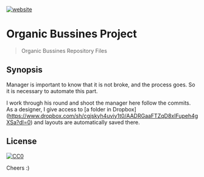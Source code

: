 [![website](http://organicbusiness.com.ua/wp-content/uploads/logo-sticky.png)](http://organicbusiness.com.ua/)
# Organic Bussines Project
> Organic Bussines Repository Files

## Synopsis

Manager is important to know that it is not broke, and the process goes. So it is necessary to automate this part.

I work through his round and shoot the manager here follow the commits.
As a designer, I give access to [a folder in Dropbox] (https://www.dropbox.com/sh/cgjskyh4uviy1t0/AADRGaaFTZqD8xIFupeh4gXSa?dl=0) and layouts are automatically saved there.

## License

[![CC0](https://i.creativecommons.org/l/by-nc-nd/4.0/88x31.png)](http://creativecommons.org/publicdomain/zero/1.0/)

Cheers :)
